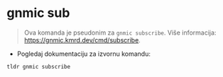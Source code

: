 # gnmic sub

> Ova komanda je pseudonim za `gnmic subscribe`.
> Više informacija: <https://gnmic.kmrd.dev/cmd/subscribe>.

- Pogledaj dokumentaciju za izvornu komandu:

`tldr gnmic subscribe`
